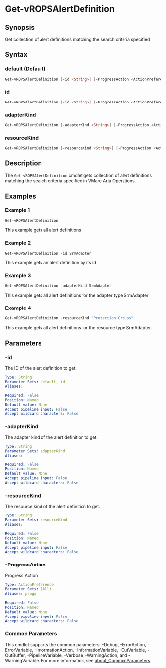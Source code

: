 # Get-vROPSAlertDefinition

## Synopsis

Get collection of alert definitions matching the search criteria specified

## Syntax

### default (Default)

```powershell
Get-vROPSAlertDefinition [-id <String>] [-ProgressAction <ActionPreference>] [<CommonParameters>]
```

### id

```powershell
Get-vROPSAlertDefinition [-id <String>] [-ProgressAction <ActionPreference>] [<CommonParameters>]
```

### adapterKind

```powershell
Get-vROPSAlertDefinition [-adapterKind <String>] [-ProgressAction <ActionPreference>] [<CommonParameters>]
```

### resourceKind

```powershell
Get-vROPSAlertDefinition [-resourceKind <String>] [-ProgressAction <ActionPreference>] [<CommonParameters>]
```

## Description

The `Get-vROPSAlertDefinition` cmdlet gets collection of alert definitions matching the search criteria specified
in VMare Aria Operations.

## Examples

### Example 1

```powershell
Get-vROPSAlertDefinition
```

This example gets all alert definitions

### Example 2

```powershell
Get-vROPSAlertDefinition -id SrmAdapter
```

This example gets an alert definition by its id

### Example 3

```powershell
Get-vROPSAlertDefinition -adapterKind SrmAdapter
```

This example gets all alert definitions for the adapter type SrmAdapter

### Example 4

```powershell
Get-vROPSAlertDefinition -resourceKind "Protection Groups"
```

This example gets all alert definitions for the resource type SrmAdapter.

## Parameters

### -id

The ID of the alert definition to get.

```yaml
Type: String
Parameter Sets: default, id
Aliases:

Required: False
Position: Named
Default value: None
Accept pipeline input: False
Accept wildcard characters: False
```

### -adapterKind

The adapter kind of the alert definition to get.

```yaml
Type: String
Parameter Sets: adapterKind
Aliases:

Required: False
Position: Named
Default value: None
Accept pipeline input: False
Accept wildcard characters: False
```

### -resourceKind

The resource kind of the alert definition to get.

```yaml
Type: String
Parameter Sets: resourceKind
Aliases:

Required: False
Position: Named
Default value: None
Accept pipeline input: False
Accept wildcard characters: False
```

### -ProgressAction

Progress Action

```yaml
Type: ActionPreference
Parameter Sets: (All)
Aliases: proga

Required: False
Position: Named
Default value: None
Accept pipeline input: False
Accept wildcard characters: False
```

### Common Parameters

This cmdlet supports the common parameters: -Debug, -ErrorAction, -ErrorVariable, -InformationAction, -InformationVariable, -OutVariable, -OutBuffer, -PipelineVariable, -Verbose, -WarningAction, and -WarningVariable. For more information, see [about_CommonParameters](http://go.microsoft.com/fwlink/?LinkID=113216).
